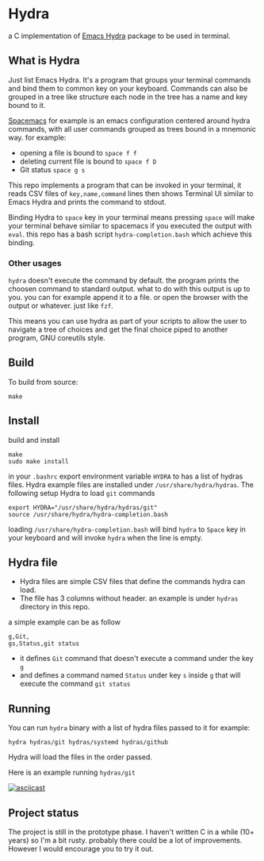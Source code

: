 Hydra
======

a C implementation of [Emacs Hydra](https://github.com/abo-abo/hydra) package to be used in terminal.

## What is Hydra

Just list Emacs Hydra. It's a program that groups your terminal commands and bind them to common key on your keyboard. Commands can also be grouped in a tree like structure each node in the tree has a name and key bound to it.

[Spacemacs](https://www.spacemacs.org/) for example is an emacs configuration centered around hydra commands, with all user commands grouped as trees bound in a mnemonic way. for example:

- opening a file is bound to `space f f`
- deleting current file is bound to `space f D`
- Git status `space g s`

This repo implements a program that can be invoked in your terminal, it reads CSV files of `key,name,command` lines then shows Terminal UI similar to Emacs Hydra and prints the command to stdout.

Binding Hydra to `space` key in your terminal means pressing `space` will make your terminal behave similar to spacemacs if you executed the output with `eval`. this repo has a bash script `hydra-completion.bash` which achieve this binding.

### Other usages

`hydra` doesn't execute the command by default. the program prints the choosen command to standard output. what to do with this output is up to you. you can for example append it to a file. or open the browser with the output or whatever. just like `fzf`.

This means you can use hydra as part of your scripts to allow the user to navigate a tree of choices and get the final choice piped to another program, GNU coreutils style.

## Build

To build from source:

```
make
```

## Install

build and install
```
make
sudo make install
```

in your `.bashrc` export environment variable `HYDRA` to has a list of hydras files. Hydra example files are installed under `/usr/share/hydra/hydras`.
The following setup Hydra to load `git` commands

```
export HYDRA="/usr/share/hydra/hydras/git"
source /usr/share/hydra/hydra-completion.bash
```

loading `/usr/share/hydra-completion.bash` will bind `hydra` to `Space` key in your keyboard and will invoke `hydra` when the line is empty.

## Hydra file

* Hydra files are simple CSV files that define the commands hydra can load.
* The file has 3 columns without header. an example is under `hydras` directory in this repo.

a simple example can be as follow
```csv
g,Git,
gs,Status,git status
```

* it defines `Git` command that doesn't execute a command under the key `g`
* and defines a command named `Status` under key `s` inside `g` that will execute the command `git status`

## Running

You can run `hydra` binary with a list of hydra files passed to it for example:

```
hydra hydras/git hydras/systemd hydras/github
```

Hydra will load the files in the order passed.

Here is an example running `hydras/git`

[![asciicast](https://asciinema.org/a/603564.svg)](https://asciinema.org/a/603564)


## Project status

The project is still in the prototype phase. I haven't written C in a while (10+
years) so I'm a bit rusty. probably there could be a lot of improvements.
However I would encourage you to try it out.
